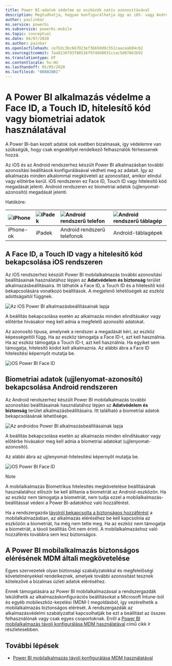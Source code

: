 ```yaml
---
title: Power BI-adatok védelme az eszközök natív azonosításával
description: Megtudhatja, hogyan konfigurálhatja úgy az iOS- vagy Android-alkalmazást, hogy az további azonosítást követeljen meg a Power BI-adatok eléréséhez
author: paulinbar
ms.service: powerbi
ms.subservice: powerbi-mobile
ms.topic: conceptual
ms.date: 04/07/2020
ms.author: painbar
ms.openlocfilehash: ce7b3c3bc667023ef36650d8c551caaceab04c02
ms.sourcegitcommit: 7aa0136f93f88516f97ddd8031ccac5d07863b92
ms.translationtype: HT
ms.contentlocale: hu-HU
ms.lasthandoff: 05/05/2020
ms.locfileid: "80802801"
---
```

# <a name="protect-power-bi-app-with-face-id-touch-id-passcode-or-biometric-data"></a>A Power BI alkalmazás védelme a Face ID, a Touch ID, hitelesítő kód vagy biometriai adatok használatával 

A Power BI-ban kezelt adatok sok esetben bizalmasak, így védelemre van szükségük, hogy csak engedéllyel rendelkező felhasználók férhessenek hozzá. 

Az iOS és az Android rendszerhez készült Power BI alkalmazásban további azonosítási beállítások konfigurálásával védheti meg az adatait. Így az alkalmazás minden alkalommal megköveteli az azonosítást, amikor elindul vagy előtérbe kerül. iOS rendszeren ez Face ID, Touch ID vagy hitelesítő kód megadását jelenti. Android rendszeren ez biometriai adatok (ujjlenyomat-azonosító) megadását jelenti.

Hatóköre:

| ![iPhone](./media/mobile-native-secure-access/ios-logo-40-px.png) | ![iPadek](./media/mobile-native-secure-access/ios-logo-40-px.png) | ![Android rendszerű telefon](././media/mobile-native-secure-access/android-logo-40-px.png) | ![Android rendszerű táblagép](././media/mobile-native-secure-access/android-logo-40-px.png) |
|:--- |:--- |:--- |:--- |
|iPhone-ok |iPadek |Android rendszerű telefonok |Android-táblagépek |

## <a name="turn-on-face-id-touch-id-or-passcode-on-ios"></a>A Face ID, a Touch ID vagy a hitelesítő kód bekapcsolása iOS rendszeren

Az iOS rendszerhez készült Power BI mobilalkalmazás további azonosítási beállításainak használatához lépjen az **Adatvédelem és biztonság** terület alkalmazásbeállításaira. Itt láthatók a Face ID, a Touch ID és a hitelesítő kód bekapcsolására vonatkozó beállítások. A megjelenő lehetőségek az eszköz adottságaitól függnek.

![Az iOS Power BI alkalmazásbeállításainak lapja](./media/mobile-native-secure-access/mobile-ios-native-secured-setting.png)

A beállítás bekapcsolása esetén az alkalmazás minden elindításakor vagy előtérbe hívásakor meg kell adnia a megfelelő azonosító adatokat.

Az azonosító típusa, amelynek a rendszer a megadását kéri, az eszköz képességeitől függ. Ha az eszköz támogatja a Face ID-t, azt kell használnia. Ha az eszköz támogatja a Touch ID-t, azt kell használnia. Ha egyiket sem támogatja, hitelesítő kódot kell alkalmaznia. Az alábbi ábra a Face ID hitelesítési képernyőt mutatja be.

![iOS Power BI Face ID](./media/mobile-native-secure-access/mobile-ios-native-secured-faceid.png)

## <a name="turn-on-biometric-data-fingerprint-id-on-android"></a>Biometriai adatok (ujjlenyomat-azonosító) bekapcsolása Android rendszeren

Az Android rendszerhez készült Power BI mobilalkalmazás további azonosítási beállításainak használatához lépjen az **Adatvédelem és biztonság** terület alkalmazásbeállításaira. Itt található a biometriai adatok bekapcsolásának lehetősége.

![Az androidos Power BI alkalmazásbeállításainak lapja](./media/mobile-native-secure-access/mobile-android-native-secured-setting.png)

A beállítás bekapcsolása esetén az alkalmazás minden elindításakor vagy előtérbe hívásakor meg kell adnia a biometriai adatokat (ujjlenyomat-azonosító).

Az alábbi ábra az ujjlenyomat-hitelesítési képernyőt mutatja be.

![iOS Power BI Face ID](./media/mobile-native-secure-access/mobile-android-native-secured-fingerprint-id.png)

>[!NOTE]
>A mobilalkalmazás Biometrikus hitelesítés megkövetelése beállításának használatához először be kell állítania a biometriát az Android-eszközön. Ha az eszköz nem támogatja a biometriát, nem tudja ezzel a mobilalkalmazás-beállítással védeni a Power BI-adatokhoz való hozzáférést.
>
>Ha a rendszergazda [távolról bekapcsolta a biztonságos hozzáférést](#mdm-enforcement-of-secure-access-to-your-power-bi-mobile-app) a mobilalkalmazásban, az alkalmazás eléréséhez be kell kapcsolnia az eszközön a biometriát, ha még nem tette meg. Ha az eszköz nem támogatja a biometriát, a távoli beállítás Önt nem érinti. A mobilalkalmazáshoz való hozzáférés továbbra sem lesz biztonságos.

## <a name="mdm-enforcement-of-secure-access-to-your-power-bi-mobile-app"></a>A Power BI mobilalkalmazás biztonságos elérésének MDM általi megkövetelése

Egyes szervezetek olyan biztonsági szabályzatokkal és megfelelőségi követelményekkel rendelkeznek, amelyek további azonosítást tesznek kötelezővé a bizalmas üzleti adatok eléréséhez.

Ennek támogatására az Power BI mobilalkalmazással a rendszergazdák leküldhetik az alkalmazáskonfigurációs beállításokat a Microsoft Intune-ból és egyéb mobileszköz-kezelési (MDM-) megoldásból, így vezérelhetik a mobilalkalmazás biztonságos elérését. A rendszergazdák az alkalmazásvédelmi szabályzattal kapcsolhatják be ezt a beállítást az összes felhasználónak vagy csak egyes csoportoknak. Erről a [Power BI mobilalkalmazás távoli konfigurálása MDM használatával](mobile-app-configuration.md#data-protection-settings-ios-and-android) című cikk ír részletesebben.

## <a name="next-steps"></a>További lépések
* [Power BI mobilalkalmazás távoli konfigurálása MDM használatával](mobile-app-configuration.md)
